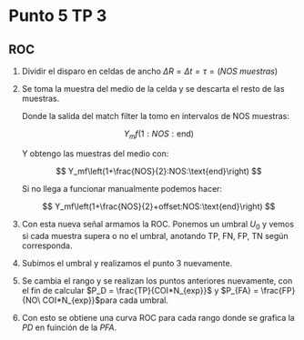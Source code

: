 # Punto 5 TP 3

## ROC

1. Dividir el disparo en celdas de ancho $\Delta R = \Delta t = \tau = (NOS\ muestras)$

2. Se toma la muestra del medio de la celda y se descarta el resto de las muestras.
   
   Donde la salida del match filter la tomo en intervalos de NOS muestras:
   
   $$
   Y_mf\left(1:NOS:\text{end}\right)
   $$
   
   Y obtengo las muestras del medio con:
   
   $$
   Y_mf\left(1+\frac{NOS}{2}:NOS:\text{end}\right)
   $$
   
   Si no llega a funcionar manualmente podemos hacer:
   
   $$
   Y_mf\left(1+\frac{NOS}{2}+offset:NOS:\text{end}\right)
   $$

3. Con esta nueva señal armamos la ROC. Ponemos un umbral $U_0$ y vemos si cada muestra supera o no el umbral, anotando TP, FN, FP, TN según corresponda.

4. Subimos el umbral y realizamos el punto 3 nuevamente.

5. Se cambia el rango y se realizan los puntos anteriores nuevamente, con el fin de calcular $P_D = \frac{TP}{COI*N_{exp}}$  y $P_{FA} = \frac{FP}{NO\ COI*N_{exp}}$para cada umbral.

6. Con esto se obtiene una curva ROC para cada rango donde se grafica la $PD$ en fuinción de la $PFA$.
























